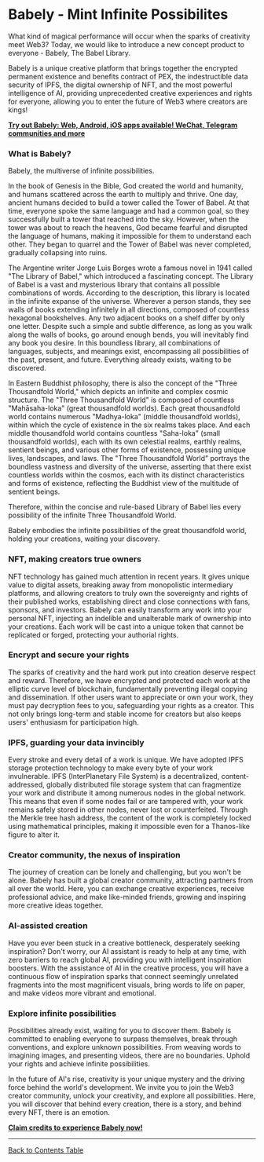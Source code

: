 # Babely - Mint Infinite Possibilites

What kind of magical performance will occur when the sparks of creativity meet Web3? Today, we would like to introduce a new concept product to everyone - Babely, The Babel Library.

Babely is a unique creative platform that brings together the encrypted permanent existence and benefits contract of PEX, the indestructible data security of IPFS, the digital ownership of NFT, and the most powerful intelligence of AI, providing unprecedented creative experiences and rights for everyone, allowing you to enter the future of Web3 where creators are kings!

[**Try out Babely: Web, Android, iOS apps available! WeChat, Telegram communities and more**](https://u.babely.cc/#/pages/user-resource)

### What is Babely?

Babely, the multiverse of infinite possibilities.

In the book of Genesis in the Bible, God created the world and humanity, and humans scattered across the earth to multiply and thrive. One day, ancient humans decided to build a tower called the Tower of Babel. At that time, everyone spoke the same language and had a common goal, so they successfully built a tower that reached into the sky. However, when the tower was about to reach the heavens, God became fearful and disrupted the language of humans, making it impossible for them to understand each other. They began to quarrel and the Tower of Babel was never completed, gradually collapsing into ruins.

The Argentine writer Jorge Luis Borges wrote a famous novel in 1941 called "The Library of Babel," which introduced a fascinating concept. The Library of Babel is a vast and mysterious library that contains all possible combinations of words. According to the description, this library is located in the infinite expanse of the universe. Wherever a person stands, they see walls of books extending infinitely in all directions, composed of countless hexagonal bookshelves. Any two adjacent books on a shelf differ by only one letter. Despite such a simple and subtle difference, as long as you walk along the walls of books, go around enough bends, you will inevitably find any book you desire. In this boundless library, all combinations of languages, subjects, and meanings exist, encompassing all possibilities of the past, present, and future. Everything already exists, waiting to be discovered.

In Eastern Buddhist philosophy, there is also the concept of the "Three Thousandfold World," which depicts an infinite and complex cosmic structure. The "Three Thousandfold World" is composed of countless "Mahāsaha-loka" (great thousandfold worlds). Each great thousandfold world contains numerous "Madhya-loka" (middle thousandfold worlds), within which the cycle of existence in the six realms takes place. And each middle thousandfold world contains countless "Saha-loka" (small thousandfold worlds), each with its own celestial realms, earthly realms, sentient beings, and various other forms of existence, possessing unique lives, landscapes, and laws. The "Three Thousandfold World" portrays the boundless vastness and diversity of the universe, asserting that there exist countless worlds within the cosmos, each with its distinct characteristics and forms of existence, reflecting the Buddhist view of the multitude of sentient beings.

Therefore, within the concise and rule-based Library of Babel lies every possibility of the infinite Three Thousandfold World.

Babely embodies the infinite possibilities of the great thousandfold world, holding your creations, waiting your discovery.

### NFT, making creators true owners

NFT technology has gained much attention in recent years. It gives unique value to digital assets, breaking away from monopolistic intermediary platforms, and allowing creators to truly own the sovereignty and rights of their published works, establishing direct and close connections with fans, sponsors, and investors. Babely can easily transform any work into your personal NFT, injecting an indelible and unalterable mark of ownership into your creations. Each work will be cast into a unique token that cannot be replicated or forged, protecting your authorial rights.

### Encrypt and secure your rights

The sparks of creativity and the hard work put into creation deserve respect and reward. Therefore, we have encrypted and protected each work at the elliptic curve level of blockchain, fundamentally preventing illegal copying and dissemination. If other users want to appreciate or own your work, they must pay decryption fees to you, safeguarding your rights as a creator. This not only brings long-term and stable income for creators but also keeps users' enthusiasm for participation high.

### IPFS, guarding your data invincibly

Every stroke and every detail of a work is unique. We have adopted IPFS storage protection technology to make every byte of your work invulnerable. IPFS (InterPlanetary File System) is a decentralized, content-addressed, globally distributed file storage system that can fragmentize your work and distribute it among numerous nodes in the global network. This means that even if some nodes fail or are tampered with, your work remains safely stored in other nodes, never lost or counterfeited. Through the Merkle tree hash address, the content of the work is completely locked using mathematical principles, making it impossible even for a Thanos-like figure to alter it.

### Creator community, the nexus of inspiration

The journey of creation can be lonely and challenging, but you won't be alone. Babely has built a global creator community, attracting partners from all over the world. Here, you can exchange creative experiences, receive professional advice, and make like-minded friends, growing and inspiring more creative ideas together.

### AI-assisted creation

Have you ever been stuck in a creative bottleneck, desperately seeking inspiration? Don't worry, our AI assistant is ready to help at any time, with zero barriers to reach global AI, providing you with intelligent inspiration boosters. With the assistance of AI in the creative process, you will have a continuous flow of inspiration sparks that connect seemingly unrelated fragments into the most magnificent visuals, bring words to life on paper, and make videos more vibrant and emotional.

### Explore infinite possibilities

Possibilities already exist, waiting for you to discover them. Babely is committed to enabling everyone to surpass themselves, break through conventions, and explore unknown possibilities. From weaving words to imagining images, and presenting videos, there are no boundaries. Uphold your rights and achieve infinite possibilities.

In the future of AI's rise, creativity is your unique mystery and the driving force behind the world's development. We invite you to join the Web3 creator community, unlock your creativity, and explore all possibilities. Here, you will discover that behind every creation, there is a story, and behind every NFT, there is an emotion.

[**Claim credits to experience Babely now!**](https://u.babely.cc)

---

[Back to Contents Table](./README.md)
